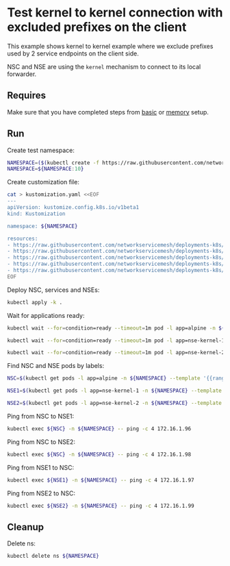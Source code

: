 # Test kernel to kernel connection with excluded prefixes on the client

This example shows kernel to kernel example where we exclude prefixes used by 2 service endpoints on the client side. 

NSC and NSE are using the `kernel` mechanism to connect to its local forwarder.

## Requires

Make sure that you have completed steps from [basic](../../basic) or [memory](../../memory) setup.

## Run

Create test namespace:
```bash
NAMESPACE=($(kubectl create -f https://raw.githubusercontent.com/networkservicemesh/deployments-k8s/c6d8fb2cc7764fda36b54c2c86dbfc5f8c28b74f/examples/use-cases/namespace.yaml)[0])
NAMESPACE=${NAMESPACE:10}
```

Create customization file:
```bash
cat > kustomization.yaml <<EOF
---
apiVersion: kustomize.config.k8s.io/v1beta1
kind: Kustomization

namespace: ${NAMESPACE}

resources:
- https://raw.githubusercontent.com/networkservicemesh/deployments-k8s/c6d8fb2cc7764fda36b54c2c86dbfc5f8c28b74f/examples/features/exclude-prefixes-client/test-client.yaml
- https://raw.githubusercontent.com/networkservicemesh/deployments-k8s/c6d8fb2cc7764fda36b54c2c86dbfc5f8c28b74f/examples/features/exclude-prefixes-client/nsm-service-1.yaml
- https://raw.githubusercontent.com/networkservicemesh/deployments-k8s/c6d8fb2cc7764fda36b54c2c86dbfc5f8c28b74f/examples/features/exclude-prefixes-client/nsm-service-2.yaml
- https://raw.githubusercontent.com/networkservicemesh/deployments-k8s/c6d8fb2cc7764fda36b54c2c86dbfc5f8c28b74f/examples/features/exclude-prefixes-client/nse-kernel-1.yaml
- https://raw.githubusercontent.com/networkservicemesh/deployments-k8s/c6d8fb2cc7764fda36b54c2c86dbfc5f8c28b74f/examples/features/exclude-prefixes-client/nse-kernel-2.yaml
EOF
```

Deploy NSC, services and NSEs:
```bash
kubectl apply -k .
```

Wait for applications ready:
```bash
kubectl wait --for=condition=ready --timeout=1m pod -l app=alpine -n ${NAMESPACE}
```
```bash
kubectl wait --for=condition=ready --timeout=1m pod -l app=nse-kernel-1 -n ${NAMESPACE}
```
```bash
kubectl wait --for=condition=ready --timeout=1m pod -l app=nse-kernel-2 -n ${NAMESPACE}
```

Find NSC and NSE pods by labels:
```bash
NSC=$(kubectl get pods -l app=alpine -n ${NAMESPACE} --template '{{range .items}}{{.metadata.name}}{{"\n"}}{{end}}')
```
```bash
NSE1=$(kubectl get pods -l app=nse-kernel-1 -n ${NAMESPACE} --template '{{range .items}}{{.metadata.name}}{{"\n"}}{{end}}')
```
```bash
NSE2=$(kubectl get pods -l app=nse-kernel-2 -n ${NAMESPACE} --template '{{range .items}}{{.metadata.name}}{{"\n"}}{{end}}')
```

Ping from NSC to NSE1:
```bash
kubectl exec ${NSC} -n ${NAMESPACE} -- ping -c 4 172.16.1.96
```

Ping from NSC to NSE2:
```bash
kubectl exec ${NSC} -n ${NAMESPACE} -- ping -c 4 172.16.1.98
```

Ping from NSE1 to NSC:
```bash
kubectl exec ${NSE1} -n ${NAMESPACE} -- ping -c 4 172.16.1.97
```

Ping from NSE2 to NSC:
```bash
kubectl exec ${NSE2} -n ${NAMESPACE} -- ping -c 4 172.16.1.99
```

## Cleanup

Delete ns:
```bash
kubectl delete ns ${NAMESPACE}
```

